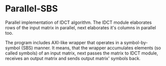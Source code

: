# Parallel-SBS
Parallel implementation of IDCT algorithm. The IDCT module elaborates rows of
the input matrix in parallel, next elaborates it's columns in parallel too.

The program includes AXI-like wrapper that operates in a symbol-by-symbol (SBS)
manner. It means, that the wrapper accumulates elements (so called symbols)
of an input matrix, next passes the matrix to IDCT module, receives an output
matrix and sends output matrix' symbols back.
